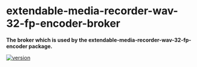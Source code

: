 # extendable-media-recorder-wav-32-fp-encoder-broker

**The broker which is used by the extendable-media-recorder-wav-32-fp-encoder package.**

[![version](https://img.shields.io/npm/v/extendable-media-recorder-wav-32-fp-encoder-broker.svg?style=flat-square)](https://www.npmjs.com/package/extendable-media-recorder-wav-32-fp-encoder-broker)
